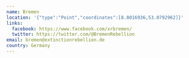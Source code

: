 ```yaml
---
name: Bremen
location: '{"type":"Point","coordinates":[8.8016936,53.0792962]}'
links:
  facebook: https://www.facebook.com/xrbremen/
  twitter: https://twitter.com/@BremenRebellion
email: bremen@extinctionrebellion.de
country: Germany
---
```

